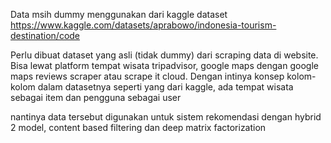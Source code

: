 Data msih dummy menggunakan dari kaggle dataset
https://www.kaggle.com/datasets/aprabowo/indonesia-tourism-destination/code

Perlu dibuat dataset yang asli (tidak dummy) dari scraping data di website. Bisa lewat platform tempat wisata tripadvisor, google maps dengan google maps reviews scraper atau scrape it cloud.
Dengan intinya konsep kolom-kolom dalam datasetnya seperti yang dari kaggle, ada tempat wisata sebagai item dan pengguna sebagai user

nantinya data tersebut digunakan untuk sistem rekomendasi dengan hybrid 2 model, content based filtering dan deep matrix factorization
